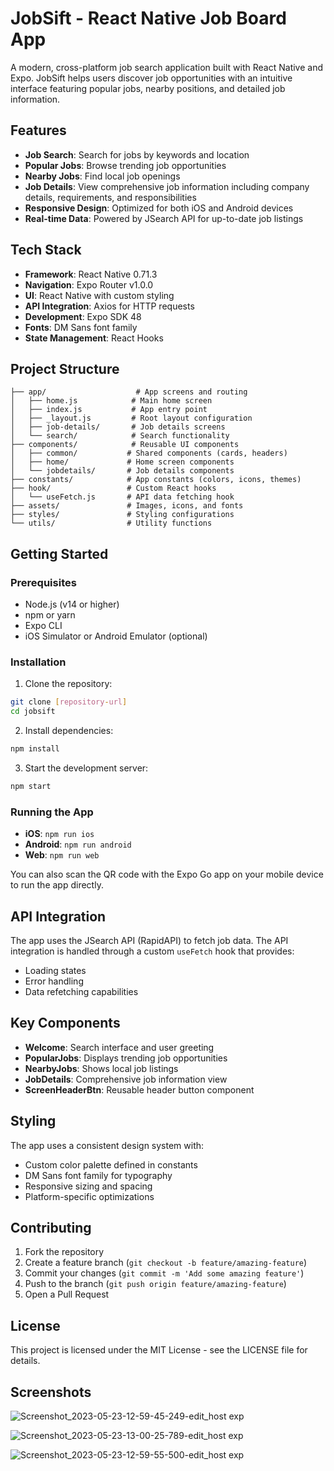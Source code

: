 # JobSift - React Native Job Board App

A modern, cross-platform job search application built with React Native and Expo. JobSift helps users discover job opportunities with an intuitive interface featuring popular jobs, nearby positions, and detailed job information.

## Features

- **Job Search**: Search for jobs by keywords and location
- **Popular Jobs**: Browse trending job opportunities
- **Nearby Jobs**: Find local job openings
- **Job Details**: View comprehensive job information including company details, requirements, and responsibilities
- **Responsive Design**: Optimized for both iOS and Android devices
- **Real-time Data**: Powered by JSearch API for up-to-date job listings

## Tech Stack

- **Framework**: React Native 0.71.3
- **Navigation**: Expo Router v1.0.0
- **UI**: React Native with custom styling
- **API Integration**: Axios for HTTP requests
- **Development**: Expo SDK 48
- **Fonts**: DM Sans font family
- **State Management**: React Hooks

## Project Structure

```
├── app/                    # App screens and routing
│   ├── home.js            # Main home screen
│   ├── index.js           # App entry point
│   ├── _layout.js         # Root layout configuration
│   ├── job-details/       # Job details screens
│   └── search/            # Search functionality
├── components/            # Reusable UI components
│   ├── common/           # Shared components (cards, headers)
│   ├── home/             # Home screen components
│   └── jobdetails/       # Job details components
├── constants/            # App constants (colors, icons, themes)
├── hook/                 # Custom React hooks
│   └── useFetch.js       # API data fetching hook
├── assets/               # Images, icons, and fonts
├── styles/               # Styling configurations
└── utils/                # Utility functions
```

## Getting Started

### Prerequisites

- Node.js (v14 or higher)
- npm or yarn
- Expo CLI
- iOS Simulator or Android Emulator (optional)

### Installation

1. Clone the repository:
```bash
git clone [repository-url]
cd jobsift
```

2. Install dependencies:
```bash
npm install
```

3. Start the development server:
```bash
npm start
```

### Running the App

- **iOS**: `npm run ios`
- **Android**: `npm run android`
- **Web**: `npm run web`

You can also scan the QR code with the Expo Go app on your mobile device to run the app directly.

## API Integration

The app uses the JSearch API (RapidAPI) to fetch job data. The API integration is handled through a custom `useFetch` hook that provides:

- Loading states
- Error handling
- Data refetching capabilities

## Key Components

- **Welcome**: Search interface and user greeting
- **PopularJobs**: Displays trending job opportunities
- **NearbyJobs**: Shows local job listings
- **JobDetails**: Comprehensive job information view
- **ScreenHeaderBtn**: Reusable header button component

## Styling

The app uses a consistent design system with:
- Custom color palette defined in constants
- DM Sans font family for typography
- Responsive sizing and spacing
- Platform-specific optimizations

## Contributing

1. Fork the repository
2. Create a feature branch (`git checkout -b feature/amazing-feature`)
3. Commit your changes (`git commit -m 'Add some amazing feature'`)
4. Push to the branch (`git push origin feature/amazing-feature`)
5. Open a Pull Request

## License

This project is licensed under the MIT License - see the LICENSE file for details.

## Screenshots

![Screenshot_2023-05-23-12-59-45-249-edit_host exp](https://github.com/MunDo12138/Job_Board_React_Native_APP/assets/66548936/4b831c73-12b3-490c-8d8c-bcfcf8e06173)

![Screenshot_2023-05-23-13-00-25-789-edit_host exp](https://github.com/MunDo12138/Job_Board_React_Native_APP/assets/66548936/b3e53d38-1b07-4d66-945e-a9c4dd3d93fa)

![Screenshot_2023-05-23-12-59-55-500-edit_host exp](https://github.com/MunDo12138/Job_Board_React_Native_APP/assets/66548936/b575e17d-5414-451d-a781-3f245f762547)
